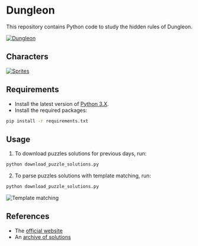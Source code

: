 # Dungleon

This repository contains Python code to study the hidden rules of Dungleon.

[![Dungleon][img-cover]][game]

## Characters

[![Sprites][img-sprites]][img-sprites-original]

## Requirements

- Install the latest version of [Python 3.X][python-download].
- Install the required packages:

```bash
pip install -r requirements.txt
```

## Usage

1) To download puzzles solutions for previous days, run:

```bash
python download_puzzle_solutions.py 
```

2) To parse puzzles solutions with template matching, run:

```bash
python download_puzzle_solutions.py 
```

![Template matching][template-matching]

## References

- The [official website][game]
- An [archive of solutions][solutions]

[python-download]: <https://www.python.org/downloads/>
[game]: <https://www.dungleon.com/>
[solutions]: <https://public.amplenote.com/v9pKb8k54NRetqnjUodLsFKF>
[img-cover]: <https://github.com/woctezuma/dungleon/wiki/img/cover.png>
[img-sprites]: <https://github.com/woctezuma/dungleon/wiki/img/sprites/big.png>
[img-sprites-original]: <https://www.dungleon.com/images/elements/big/sprites.png>
[template-matching]: <https://github.com/woctezuma/dungleon/wiki/img/template_matching.png>
